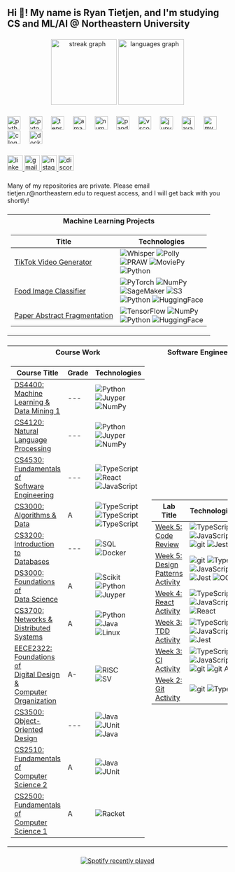<h2 align="left">Hi 👋! My name is Ryan Tietjen, and I'm studying CS and ML/AI @ Northeastern University</h2>

###

<div align="center">
  <img src="https://streak-stats.demolab.com?user=RyanTietjen&locale=en&mode=daily&theme=great-gatsby&hide_border=false&border_radius=5" height="150" alt="streak graph"  />
  <img src="https://github-readme-stats.vercel.app/api/top-langs?username=RyanTietjen&locale=en&hide_title=false&layout=compact&card_width=320&langs_count=5&theme=great-gatsby&hide_border=false" height="150" alt="languages graph"  />
</div>

###

<div align="left">
  <img src="https://img.shields.io/badge/Python-3776AB?logo=python&logoColor=white&style=for-the-badge" height="30" alt="python logo"  />
  <img width="12" />
  <img src="https://img.shields.io/badge/PyTorch-EE4C2C?logo=pytorch&logoColor=white&style=for-the-badge" height="30" alt="pytorch logo"  />
  <img width="12" />
  <img src="https://img.shields.io/badge/TensorFlow-FF6F00?logo=tensorflow&logoColor=black&style=for-the-badge" height="30" alt="tensorflow logo"  />
  <img width="12" />
  <img src="https://img.shields.io/badge/Amazon AWS-232F3E?logo=amazonaws&logoColor=white&style=for-the-badge" height="30" alt="amazonwebservices logo"  />
  <img width="12" />
  <img src="https://img.shields.io/badge/NumPy-013243?logo=numpy&logoColor=white&style=for-the-badge" height="30" alt="numpy logo"  />
  <img width="12" />
  <img src="https://img.shields.io/badge/pandas-150458?logo=pandas&logoColor=white&style=for-the-badge" height="30" alt="pandas logo"  />
  <img width="12" />
  <img src="https://img.shields.io/badge/Visual Studio Code-007ACC?logo=visualstudiocode&logoColor=white&style=for-the-badge" height="30" alt="vscode logo"  />
  <img width="12" />
  <img src="https://img.shields.io/badge/Jupyter-F37626?logo=jupyter&logoColor=black&style=for-the-badge" height="30" alt="jupyter logo"  />
  <img width="12" />
  <img src="https://skillicons.dev/icons?i=java" height="30" alt="java logo"  />
  <img width="12" />
  <img src="https://skillicons.dev/icons?i=mysql" height="30" alt="mysql logo"  />
  <img width="12" />
  <img src="https://skillicons.dev/icons?i=c" height="30" alt="c logo"  />
  <img width="12" />
  <img src="https://cdn.simpleicons.org/docker/2496ED" height="30" alt="docker logo"  />
</div>

###



<div align="left">
  <a href="https://www.linkedin.com/in/ryantietjen/" target="_blank">
    <img src="https://img.shields.io/static/v1?message=LinkedIn&logo=linkedin&label=&color=0077B5&logoColor=white&labelColor=&style=for-the-badge" height="35" alt="linkedin logo"  />
  </a>
  <a href="tietjen.r@northeastern.edu" target="_blank">
    <img src="https://img.shields.io/static/v1?message=Gmail&logo=gmail&label=&color=D14836&logoColor=white&labelColor=&style=for-the-badge" height="35" alt="gmail logo"  />
  </a>
  <a href="https://www.instagram.com/ryan_tietjen/%2F" target="_blank">
    <img src="https://img.shields.io/static/v1?message=Instagram&logo=instagram&label=&color=E4405F&logoColor=white&labelColor=&style=for-the-badge" height="35" alt="instagram logo"  />
  </a>
  <a href="ryaniwnl" target="_blank">
    <img src="https://img.shields.io/static/v1?message=Discord&logo=discord&label=&color=7289DA&logoColor=white&labelColor=&style=for-the-badge" height="35" alt="discord logo"  />
  </a>
</div>

###

<p align="left">Many of my repositories are private. Please email tietjen.r@northeastern.edu to request access, and I will get back with you shortly!</p>

###


### 
<table>
<tr><th>Machine Learning Projects</th></tr>
<tr><td>

|Title | Technologies|
|--|--|
| [TikTok Video Generator](https://github.com/RyanTietjen/ContentGenerator) | ![Whisper](https://img.shields.io/badge/Whisper-black?style=flat-square&logo=openai) ![Polly](https://img.shields.io/badge/Polly-black?style=flat-square&logo=amazon) <br> ![PRAW](https://img.shields.io/badge/PRAW-black?style=flat-square&logo=reddit) ![MoviePy](https://img.shields.io/badge/MoviePy-black?style=flat-square&logo=moviepy) <br> ![Python](https://img.shields.io/badge/Python-black?style=flat-square&logo=python)|
| [Food Image Classifier](https://github.com/RyanTietjen/Food-Classifier-pytorch-ver.-) | ![PyTorch](https://img.shields.io/badge/PyTorch-black?style=flat-square&logo=pytorch) ![NumPy](https://img.shields.io/badge/NumPy-black?style=flat-square&logo=numpy) <br> ![SageMaker](https://img.shields.io/badge/SageMaker-black?style=flat-square&logo=amazon) ![S3](https://img.shields.io/badge/S3-black?style=flat-square&logo=amazon) <br> ![Python](https://img.shields.io/badge/Python-black?style=flat-square&logo=python) ![HuggingFace](https://img.shields.io/badge/Demo-black?style=flat-square&logo=huggingface)|
| [Paper Abstract Fragmentation](https://github.com/RyanTietjen/Paper-Fragmentation) | ![TensorFlow](https://img.shields.io/badge/TensorFlow-black?style=flat-square&logo=tensorflow) ![NumPy](https://img.shields.io/badge/NumPy-black?style=flat-square&logo=numpy) <br> ![Python](https://img.shields.io/badge/Python-black?style=flat-square&logo=python) ![HuggingFace](https://img.shields.io/badge/Demo-black?style=flat-square&logo=huggingface)|

</td></tr> </table>

###
<table>
<tr><th>Course Work</th><th>Software Engineering Labs</th></tr>
<tr>
<td>

|Course Title | Grade | Technologies|
|--|--|--|
| [DS4400: <br> Machine Learning & <br> Data Mining 1](https://github.com/RyanTietjen/DS4400) | --- | ![Python](https://img.shields.io/badge/Python-black?style=flat-square&logo=python) ![Juyper](https://img.shields.io/badge/Jupyter-black?style=flat-square&logo=jupyter) <br> ![NumPy](https://img.shields.io/badge/NumPy-black?style=flat-square&logo=numpy)|
| [CS4120: <br> Natural Language <br> Processing](https://github.com/RyanTietjen/CS4120)  | --- | ![Python](https://img.shields.io/badge/Python-black?style=flat-square&logo=python) ![Juyper](https://img.shields.io/badge/Jupyter-black?style=flat-square&logo=jupyter) <br> ![NumPy](https://img.shields.io/badge/NumPy-black?style=flat-square&logo=numpy) |
| [CS4530: <br> Fundamentals of <br> Software Engineering](https://github.com/neu-cs4530-fall2024/Team401-project) | --- | ![TypeScript](https://img.shields.io/badge/TypeScript-black?style=flat-square&logo=typescript) <br> ![React](https://img.shields.io/badge/React-black?style=flat-square&logo=react) ![JavaScript](https://img.shields.io/badge/JavaScript-black?style=flat-square&logo=javascript) |
| [CS3000: <br> Algorithms & Data](https://github.com/RyanTietjen/CS3000) | A | ![TypeScript](https://img.shields.io/badge/PsuedoCode-black?style=flat-square&logo=typescrip) <br> ![TypeScript](https://img.shields.io/badge/Algorithm_Design-black?style=flat-square&logo=typescrip) <br> ![TypeScript](https://img.shields.io/badge/Data_Structures-black?style=flat-square&logo=typescrip) |
| [CS3200: <br> Introduction to <br> Databases](https://github.com/RyanTietjen/CS3200) | --- | ![SQL](https://img.shields.io/badge/SQL-black?style=flat-square&logo=mysql) ![Docker](https://img.shields.io/badge/Docker-black?style=flat-square&logo=docker)|
| [DS3000: <br> Foundations of <br> Data Science](https://github.com/RyanTietjen/DS3000) | A | ![Scikit](https://img.shields.io/badge/Scikit-black?style=flat-square&logo=scikit-learn) ![Python](https://img.shields.io/badge/Python-black?style=flat-square&logo=python) <br> ![Juyper](https://img.shields.io/badge/Jupyter-black?style=flat-square&logo=jupyter)|
| [CS3700:<br>Networks & Distributed<br>Systems](https://github.com/RyanTietjen/cs3700)| A | ![Python](https://img.shields.io/badge/Python-black?style=flat-square&logo=python) ![Java](https://img.shields.io/badge/Java-black?style=flat-square&logo=pthon) <br> ![Linux](https://img.shields.io/badge/Linux-black?style=flat-square&logo=linux) |
| [EECE2322: <br> Foundations of <br> Digital Design & <br> Computer Organization](https://github.com/RyanTietjen/EECE2323) | A- | ![RISC](https://img.shields.io/badge/Assembly-black?style=flat-square&logo=risc-v) <br> ![SV](https://img.shields.io/badge/SystemVerilog-black?style=flat-square&logo=rsc-v) |
| [CS3500: <br> Object-Oriented <br> Design](https://github.com/RyanTietjen/CS3500) | --- | ![Java](https://img.shields.io/badge/Java-black?style=flat-square&logo=pthon) ![JUnit](https://img.shields.io/badge/JUnit-black?style=flat-square&logo=junit5) <br> ![Java](https://img.shields.io/badge/OOD-black?style=flat-square&logo=pthon)  |
| [CS2510: <br> Fundamentals of <br> Computer Science 2](https://github.com/RyanTietjen/CS2510) | A | ![Java](https://img.shields.io/badge/Java-black?style=flat-square&logo=pthon) ![JUnit](https://img.shields.io/badge/JUnit-black?style=flat-square&logo=junit5) |
| [CS2500: <br> Fundamentals of <br> Computer Science 1](https://github.com/RyanTietjen/CS2500) | A | ![Racket](https://img.shields.io/badge/DrRacket-black?style=flat-square&logo=racket) |

</td>
<td>

|Lab Title | Technologies/Concepts|
|--|--|
| [Week 5: <br> Code Review](https://github.com/neu-cs4530-fall2024/Week5-CodeReviewActivity) | ![TypeScript](https://img.shields.io/badge/TypeScript-black?style=flat-square&logo=typescript) ![JavaScript](https://img.shields.io/badge/JavaScript-black?style=flat-square&logo=javascript) <br> ![git](https://img.shields.io/badge/Git-black?style=flat-square&logo=github) ![Jest](https://img.shields.io/badge/Jest-black?style=flat-square&logo=jest) |
| [Week 5: <br> Design Patterns <br> Activity](https://github.com/RyanTietjen/Week5-CreationalDesignPatternsActivity) | ![git](https://img.shields.io/badge/Git-black?style=flat-square&logo=github) ![TypeScript](https://img.shields.io/badge/TypeScript-black?style=flat-square&logo=typescript) <br> ![JavaScript](https://img.shields.io/badge/JavaScript-black?style=flat-square&logo=javascript) <br> ![Jest](https://img.shields.io/badge/Jest-black?style=flat-square&logo=jest)  ![OOD](https://img.shields.io/badge/OOD-black?style=flat-square&logo=jesdt) | |
| [Week 4: <br> React Activity](https://github.com/RyanTietjen/week-4-react-activity) | ![TypeScript](https://img.shields.io/badge/TypeScript-black?style=flat-square&logo=typescript) <br> ![JavaScript](https://img.shields.io/badge/JavaScript-black?style=flat-square&logo=javascript) <br> ![React](https://img.shields.io/badge/React-black?style=flat-square&logo=react) | 
| [Week 3: <br> TDD Activity](https://github.com/RyanTietjen/Week3-CI-Activity)  | ![TypeScript](https://img.shields.io/badge/TypeScript-black?style=flat-square&logo=typescript) ![JavaScript](https://img.shields.io/badge/JavaScript-black?style=flat-square&logo=javascript) <br> ![Jest](https://img.shields.io/badge/Jest-black?style=flat-square&logo=jest) | 
| [Week 3: <br> CI Activity](https://github.com/RyanTietjen/Week3-CI-Activity) | ![TypeScript](https://img.shields.io/badge/TypeScript-black?style=flat-square&logo=typescript) ![JavaScript](https://img.shields.io/badge/JavaScript-black?style=flat-square&logo=javascript) <br> ![git](https://img.shields.io/badge/Git-black?style=flat-square&logo=github) ![git Actions](https://img.shields.io/badge/Github_Actions-black?style=flat-square&logo=github)| 
| [Week 2: <br> Git Activity](https://github.com/RyanTietjen/Week2-GitActivity) | ![git](https://img.shields.io/badge/Git-black?style=flat-square&logo=github) ![TypeScript](https://img.shields.io/badge/TypeScript-black?style=flat-square&logo=typescript) |


</td>
</tr> </table>

###



<div align="center">
  <a href="https://open.spotify.com/user/Yvng_Ryan">
    <img src="https://spotify-recently-played-readme.vercel.app/api?user=6hgph9ohv0dyc7zpjr2i6wfh1&count=5&unique=false" alt="Spotify recently played"  />
  </a>
</div>

###
